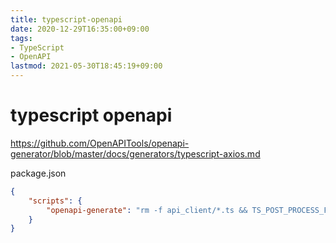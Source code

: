 ```yaml
---
title: typescript-openapi
date: 2020-12-29T16:35:00+09:00
tags:
- TypeScript
- OpenAPI
lastmod: 2021-05-30T18:45:19+09:00
---
```


# typescript openapi

<https://github.com/OpenAPITools/openapi-generator/blob/master/docs/generators/typescript-axios.md>

package.json

````json
{
    "scripts": {
        "openapi-generate": "rm -f api_client/*.ts && TS_POST_PROCESS_FILE='yarn prettier --write' openapi-generator-cli generate -i http://localhost:8080/api/v3/api-docs -g typescript-axios -o api_client --additional-properties=disallowAdditionalPropertiesIfNotPresent=false,modelPropertyNaming=camelCase,supportsES6=true,useSingleRequestParameter=true --enable-post-process-file"
    }
}
````
